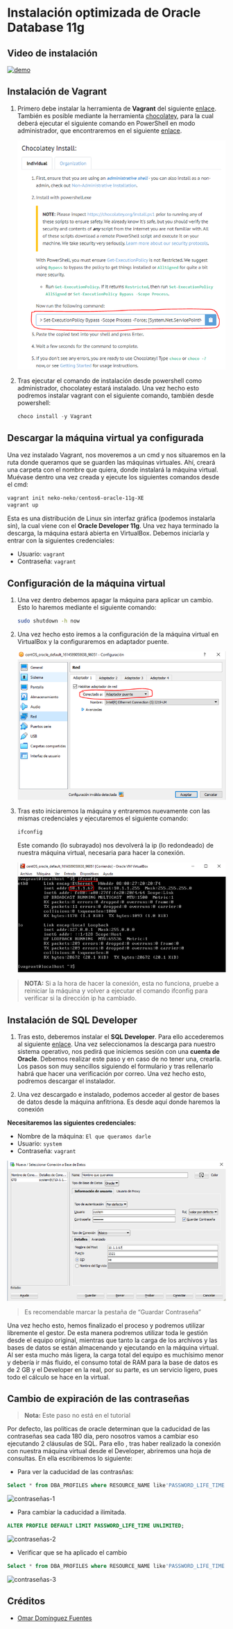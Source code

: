 # Instalación optimizada de Oracle Database 11g

## Video de instalación

[![demo](http://img.youtube.com/vi/7h0cx0Qk_Bo/0.jpg)](https://youtu.be/7h0cx0Qk_Bo)

## Instalación de Vagrant

1. Primero debe instalar la herramienta de **Vagrant** del siguiente [enlace](https://www.vagrantup.com/). También es posible mediante la herramienta [chocolatey](https://chocolatey.org/), para la cual deberá ejecutar el siguiente comando en PowerShell en modo administrador, que encontraremos en el siguiente [enlace](https://chocolatey.org/install).

	![img](install-choco.png) 

2. Tras ejecutar el comando de instalación desde powershell como administrador, chocolatey estará instalado. Una vez hecho esto podremos instalar vagrant con el siguiente comando, también desde powershell:

    ```powershell
    choco install -y Vagrant
    ```

## Descargar la máquina virtual ya configurada

Una vez instalado Vagrant, nos moveremos a un cmd y nos situaremos en la ruta donde queramos que se guarden las máquinas virtuales. Ahí, creará una carpeta con el nombre que quiera, donde instalará la máquina virtual. Muévase dentro una vez creada y ejecute los siguientes comandos desde el cmd:

```powershell
vagrant init neko-neko/centos6-oracle-11g-XE
vagrant up
```

Esta es una distribución de Linux sin interfaz gráfica (podemos instalarla sin), la cual viene con el **Oracle Developer 11g**. Una vez haya terminado la descarga, la máquina estará abierta en VirtualBox. Debemos iniciarla y entrar con la siguientes credenciales:

- Usuario: `vagrant`
- Contraseña: `vagrant`

## Configuración de la máquina virtual

1. Una vez dentro debemos apagar la máquina para aplicar un cambio. Esto lo haremos mediante el siguiente comando:

    ```bash
    sudo shutdown -h now
    ```

2. Una vez hecho esto iremos a la configuración de la máquina virtual en VirtualBox y la configuraremos en adaptador puente.

	![img](adaptador-puente.png) 

3. Tras esto iniciaremos la máquina y entraremos nuevamente con las mismas credenciales y ejecutaremos el siguiente comando:

    ```bash
    ifconfig
    ```

    Este comando (lo subrayado) nos devolverá la ip (lo redondeado) de nuestra máquina virtual, necesaria para hacer la conexión.

    ![img](buscar-ip.png) 

> **NOTA:** Si a la hora de hacer la conexión, esta no funciona, pruebe a reiniciar la máquina y volver a ejecutar el comando ifconfig para verificar si la dirección ip ha cambiado.

## Instalación de SQL Developer

1. Tras esto, deberemos instalar el **SQL Developer**. Para ello accederemos al siguiente [enlace](https://www.oracle.com/tools/downloads/sqldev-downloads.html). Una vez seleccionamos la descarga para nuestro sistema operativo, nos pedirá que iniciemos sesión con una **cuenta de Oracle**. Debemos realizar este paso y en caso de no tener una, crearla. Los pasos son muy sencillos siguiendo el formulario y tras rellenarlo habrá que hacer una verificación por correo. Una vez hecho esto, podremos descargar el instalador.

2. Una vez descargado e instalado, podemos acceder al gestor de bases de datos desde la máquina anfitriona. Es desde aquí donde haremos la conexión

**Necesitaremos las siguientes credenciales:**

- Nombre de la máquina: `El que queramos darle`
- Usuario: `system`
- Contraseña: `vagrant`

![img](configurar-sql-developer.png) 

> Es recomendable marcar la pestaña de “Guardar Contraseña”

Una vez hecho esto, hemos finalizado el proceso y podremos utilizar libremente el gestor. De esta manera podremos utilizar toda le gestión desde el equipo original, mientras que tanto la carga de los archivos y las bases de datos se están almacenando y ejecutando en la máquina virtual. Al ser esta mucho más ligera, la carga total del equipo es muchísimo menor y debería ir más fluido, el consumo total de RAM para la base de datos es de 2 GB y el Developer en la real, por su parte, es un servicio ligero, pues todo el cálculo se hace en la virtual.



## Cambio de expiración de las contraseñas

> **Nota:** Este paso no está en el tutorial

Por defecto, las políticas de oracle determinan que la caducidad de las contraseñas sea cada 180 día, pero nosotros vamos a cambiar eso ejecutando 2 cláusulas de SQL. Para ello , tras haber realizado la conexión con nuestra máquina virtual desde el Developer, abriremos una hoja de consultas. En ella escribiremos lo siguiente:



- Para ver la caducidad de las contrasñas:

```SQL
Select * from DBA_PROFILES where RESOURCE_NAME like'PASSWORD_LIFE_TIME';
```

![contraseñas-1](contraseñas-1.PNG)

- Para cambiar la caducidad a ilimitada.

```SQL
ALTER PROFILE DEFAULT LIMIT PASSWORD_LIFE_TIME UNLIMITED;
```

![contraseñas-2](contraseñas-2.PNG)

- Verificar que se ha aplicado el cambio

```SQL
Select * from DBA_PROFILES where RESOURCE_NAME like'PASSWORD_LIFE_TIME';
```

![contraseñas-3](contraseñas-3.PNG)

## Créditos

- [Omar Domínguez Fuentes](https://github.com/Omardf00) 